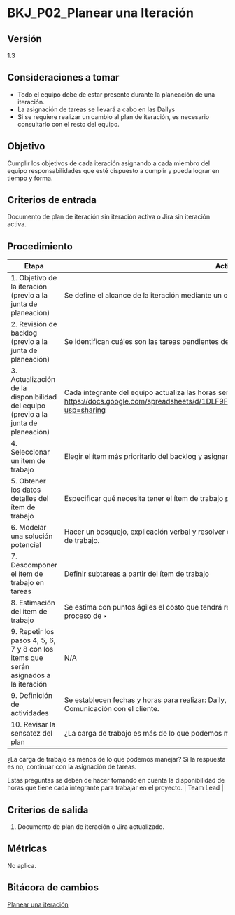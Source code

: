 # BKJ_P02_Planear una Iteración

## Versión

1.3

## Consideraciones a tomar[](https://ace-software-development.github.io/Manual-de-Operaciones/docs/BlackJack/Procesos/P02_Plan%20De%20Iteraci%C3%B3n#consideraciones-a-tomar)

- Todo el equipo debe de estar presente durante la planeación de una iteración.
- La asignación de tareas se llevará a cabo en las Dailys
- Si se requiere realizar un cambio al plan de iteración, es necesario consultarlo con el resto del equipo.

## Objetivo[](https://ace-software-development.github.io/Manual-de-Operaciones/docs/BlackJack/Procesos/P02_Plan%20De%20Iteraci%C3%B3n#objetivo)

Cumplir los objetivos de cada iteración asignando a cada miembro del equipo responsabilidades que esté dispuesto a cumplir y pueda lograr en tiempo y forma.

## Criterios de entrada[](https://ace-software-development.github.io/Manual-de-Operaciones/docs/BlackJack/Procesos/P02_Plan%20De%20Iteraci%C3%B3n#criterios-de-entrada)

Documento de plan de iteración sin iteración activa o Jira sin iteración activa.

## Procedimiento[](https://ace-software-development.github.io/Manual-de-Operaciones/docs/BlackJack/Procesos/P02_Plan%20De%20Iteraci%C3%B3n#procedimiento)

| Etapa | Actividad | Encargado |
| --- | --- | --- |
| 1. Objetivo de la iteración (previo a la junta de planeación) | Se define el alcance de la iteración mediante un objetivo SMART | Product Owner |
| 2. Revisión de backlog (previo a la junta de planeación) | Se identifican cuáles son las tareas pendientes del proyecto y se ordenan por prioridad. | Product Owner |
| 3. Actualización de la disponibilidad del equipo (previo a la junta de planeación) | Cada integrante del equipo actualiza las horas semanales que puede trabajar en el siguiente link: https://docs.google.com/spreadsheets/d/1DLF9FYU8fILg4hhdIbUrn9vENbBKOxv7vujbYlxNkho/edit?usp=sharing | Team Lead |
| 4. Seleccionar un item de trabajo | Elegir el ítem más prioritario del backlog y asignarlo a la iteración | Team Lead |
| 5. Obtener los datos detalles del ítem de trabajo | Especificar qué necesita tener el ítem de trabajo para que esté completo | Product Owner |
| 6. Modelar una solución potencial | Hacer un bosquejo, explicación verbal y resolver dudas de la forma en la que se va a realizar el ítem de trabajo. | Product Owner |
| 7. Descomponer el ítem de trabajo en tareas | Definir subtareas a partir del ítem de trabajo | Product Owner |
| 8. Estimación del ítem de trabajo | Se estima con puntos ágiles el costo que tendrá realizar cada tarea del item de trabajo siguiendo el proceso de ‣  | Team Lead |
| 9. Repetir los pasos 4, 5, 6, 7 y 8 con los items que serán asignados a la iteración | N/A | Team Lead |
| 9. Definición de actividades | Se establecen fechas y horas para realizar: Daily, Weekly, Retrospective, siguiente Sprint Planning y Comunicación con el cliente. | Product Owner y Team Lead |
| 10.  Revisar la sensatez del plan | ¿La carga de trabajo es más de lo que podemos manejar? Si la respuesta es sí, eliminar tareas.

¿La carga de trabajo es menos de lo que podemos manejar? Si la respuesta es no, continuar con la asignación de tareas.

Estas preguntas se deben de hacer tomando en cuenta la disponibilidad de horas que tiene cada integrante para trabajar en el proyecto. | Team Lead |

## Criterios de salida[](https://ace-software-development.github.io/Manual-de-Operaciones/docs/BlackJack/Procesos/P02_Plan%20De%20Iteraci%C3%B3n#criterios-de-salida)

1) Documento de plan de iteración o Jira actualizado.

## Métricas[](https://ace-software-development.github.io/Manual-de-Operaciones/docs/BlackJack/Procesos/P02_Plan%20De%20Iteraci%C3%B3n#m%C3%A9tricas)

No aplica.

## Bitácora de cambios

[Planear una iteración](BKJ_P02_Planear%20una%20Iteracio%CC%81n%2052dfc22ac0cc4568a9b28eba9728d95b/Planear%20una%20iteracio%CC%81n%2012c4ace4f213400595b51337d6e17e99.csv)